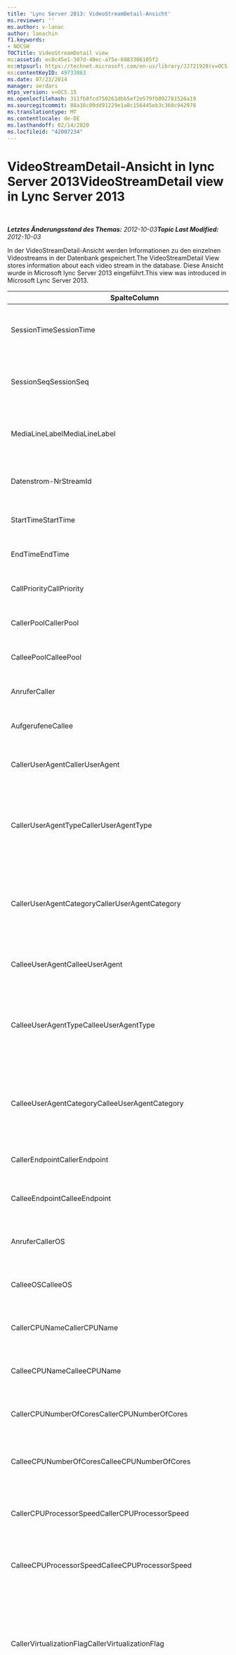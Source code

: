 ```yaml
---
title: 'Lync Server 2013: VideoStreamDetail-Ansicht'
ms.reviewer: ''
ms.author: v-lanac
author: lanachin
f1.keywords:
- NOCSH
TOCTitle: VideoStreamDetail view
ms:assetid: ec8c45e1-307d-40ec-a75e-6083306105f2
ms:mtpsurl: https://technet.microsoft.com/en-us/library/JJ721928(v=OCS.15)
ms:contentKeyID: 49733863
ms.date: 07/23/2014
manager: serdars
mtps_version: v=OCS.15
ms.openlocfilehash: 311fb8fcd750261dbb5ef2e579fb092781526a19
ms.sourcegitcommit: 88a16c09dd91229e1a8c156445eb3c360c942978
ms.translationtype: MT
ms.contentlocale: de-DE
ms.lasthandoff: 02/14/2020
ms.locfileid: "42007234"
---
```

<div data-xmlns="http://www.w3.org/1999/xhtml">

<div class="topic" data-xmlns="http://www.w3.org/1999/xhtml" data-msxsl="urn:schemas-microsoft-com:xslt" data-cs="http://msdn.microsoft.com/">

<div data-asp="http://msdn2.microsoft.com/asp">

# <a name="videostreamdetail-view-in-lync-server-2013"></a><span data-ttu-id="b88df-102">VideoStreamDetail-Ansicht in lync Server 2013</span><span class="sxs-lookup"><span data-stu-id="b88df-102">VideoStreamDetail view in Lync Server 2013</span></span>

</div>

<div id="mainSection">

<div id="mainBody">

<span> </span>

<span data-ttu-id="b88df-103">_**Letztes Änderungsstand des Themas:** 2012-10-03_</span><span class="sxs-lookup"><span data-stu-id="b88df-103">_**Topic Last Modified:** 2012-10-03_</span></span>

<span data-ttu-id="b88df-104">In der VideoStreamDetail-Ansicht werden Informationen zu den einzelnen Videostreams in der Datenbank gespeichert.</span><span class="sxs-lookup"><span data-stu-id="b88df-104">The VideoStreamDetail View stores information about each video stream in the database.</span></span> <span data-ttu-id="b88df-105">Diese Ansicht wurde in Microsoft lync Server 2013 eingeführt.</span><span class="sxs-lookup"><span data-stu-id="b88df-105">This view was introduced in Microsoft Lync Server 2013.</span></span>


<table>
<colgroup>
<col style="width: 33%" />
<col style="width: 33%" />
<col style="width: 33%" />
</colgroup>
<thead>
<tr class="header">
<th><span data-ttu-id="b88df-106">Spalte</span><span class="sxs-lookup"><span data-stu-id="b88df-106">Column</span></span></th>
<th><span data-ttu-id="b88df-107">Datentyp</span><span class="sxs-lookup"><span data-stu-id="b88df-107">Data Type</span></span></th>
<th><span data-ttu-id="b88df-108">Beschreibung</span><span class="sxs-lookup"><span data-stu-id="b88df-108">Description</span></span></th>
</tr>
</thead>
<tbody>
<tr class="odd">
<td><p><span data-ttu-id="b88df-109">SessionTime</span><span class="sxs-lookup"><span data-stu-id="b88df-109">SessionTime</span></span></p></td>
<td><p><span data-ttu-id="b88df-110">Datum/Uhrzeit</span><span class="sxs-lookup"><span data-stu-id="b88df-110">datetime</span></span></p></td>
<td><p><span data-ttu-id="b88df-111"><a href="lync-server-2013-medialine-table.md">In lync Server 2013 auf die Medientabelle</a>verwiesen.</span><span class="sxs-lookup"><span data-stu-id="b88df-111">Referenced from the <a href="lync-server-2013-medialine-table.md">MediaLine table in Lync Server 2013</a>.</span></span></p></td>
</tr>
<tr class="even">
<td><p><span data-ttu-id="b88df-112">SessionSeq</span><span class="sxs-lookup"><span data-stu-id="b88df-112">SessionSeq</span></span></p></td>
<td><p><span data-ttu-id="b88df-113">int</span><span class="sxs-lookup"><span data-stu-id="b88df-113">int</span></span></p></td>
<td><p><span data-ttu-id="b88df-114"><a href="lync-server-2013-medialine-table.md">In lync Server 2013 auf die Medientabelle</a>verwiesen.</span><span class="sxs-lookup"><span data-stu-id="b88df-114">Referenced from the <a href="lync-server-2013-medialine-table.md">MediaLine table in Lync Server 2013</a>.</span></span></p></td>
</tr>
<tr class="odd">
<td><p><span data-ttu-id="b88df-115">MediaLineLabel</span><span class="sxs-lookup"><span data-stu-id="b88df-115">MediaLineLabel</span></span></p></td>
<td><p><span data-ttu-id="b88df-116">tinyint</span><span class="sxs-lookup"><span data-stu-id="b88df-116">tinyint</span></span></p></td>
<td><p><span data-ttu-id="b88df-117"><a href="lync-server-2013-medialine-table.md">In lync Server 2013 auf die Medientabelle</a>verwiesen.</span><span class="sxs-lookup"><span data-stu-id="b88df-117">Referenced from the <a href="lync-server-2013-medialine-table.md">MediaLine table in Lync Server 2013</a>.</span></span></p></td>
</tr>
<tr class="even">
<td><p><span data-ttu-id="b88df-118">Datenstrom-Nr</span><span class="sxs-lookup"><span data-stu-id="b88df-118">StreamId</span></span></p></td>
<td><p><span data-ttu-id="b88df-119">int</span><span class="sxs-lookup"><span data-stu-id="b88df-119">int</span></span></p></td>
<td><p><span data-ttu-id="b88df-120">Eindeutige ID innerhalb einer Medienzeile.</span><span class="sxs-lookup"><span data-stu-id="b88df-120">Unique ID within a media line.</span></span></p></td>
</tr>
<tr class="odd">
<td><p><span data-ttu-id="b88df-121">StartTime</span><span class="sxs-lookup"><span data-stu-id="b88df-121">StartTime</span></span></p></td>
<td><p><span data-ttu-id="b88df-122">Datum/Uhrzeit</span><span class="sxs-lookup"><span data-stu-id="b88df-122">datetime</span></span></p></td>
<td><p><span data-ttu-id="b88df-123">Startzeitpunkt der Sitzung.</span><span class="sxs-lookup"><span data-stu-id="b88df-123">Start time of the session.</span></span></p></td>
</tr>
<tr class="even">
<td><p><span data-ttu-id="b88df-124">EndTime</span><span class="sxs-lookup"><span data-stu-id="b88df-124">EndTime</span></span></p></td>
<td><p><span data-ttu-id="b88df-125">Datum/Uhrzeit</span><span class="sxs-lookup"><span data-stu-id="b88df-125">datetime</span></span></p></td>
<td><p><span data-ttu-id="b88df-126">Endzeitpunkt der Sitzung.</span><span class="sxs-lookup"><span data-stu-id="b88df-126">End time of the session.</span></span></p></td>
</tr>
<tr class="odd">
<td><p><span data-ttu-id="b88df-127">CallPriority</span><span class="sxs-lookup"><span data-stu-id="b88df-127">CallPriority</span></span></p></td>
<td><p><span data-ttu-id="b88df-128">int</span><span class="sxs-lookup"><span data-stu-id="b88df-128">int</span></span></p></td>
<td><p><span data-ttu-id="b88df-129">Priorität des Anrufs.</span><span class="sxs-lookup"><span data-stu-id="b88df-129">Priority of the call.</span></span></p></td>
</tr>
<tr class="even">
<td><p><span data-ttu-id="b88df-130">CallerPool</span><span class="sxs-lookup"><span data-stu-id="b88df-130">CallerPool</span></span></p></td>
<td><p><span data-ttu-id="b88df-131">nvarchar (256)</span><span class="sxs-lookup"><span data-stu-id="b88df-131">nvarchar(256)</span></span></p></td>
<td><p><span data-ttu-id="b88df-132">FQDN des Anruferpools.</span><span class="sxs-lookup"><span data-stu-id="b88df-132">Caller pool FQDN.</span></span></p></td>
</tr>
<tr class="odd">
<td><p><span data-ttu-id="b88df-133">CalleePool</span><span class="sxs-lookup"><span data-stu-id="b88df-133">CalleePool</span></span></p></td>
<td><p><span data-ttu-id="b88df-134">nvarchar (256)</span><span class="sxs-lookup"><span data-stu-id="b88df-134">nvarchar(256)</span></span></p></td>
<td><p><span data-ttu-id="b88df-135">FQDN des Angerufenenpools.</span><span class="sxs-lookup"><span data-stu-id="b88df-135">Callee pool FQDN.</span></span></p></td>
</tr>
<tr class="even">
<td><p><span data-ttu-id="b88df-136">Anrufer</span><span class="sxs-lookup"><span data-stu-id="b88df-136">Caller</span></span></p></td>
<td><p><span data-ttu-id="b88df-137">nvarchar (450)</span><span class="sxs-lookup"><span data-stu-id="b88df-137">nvarchar(450)</span></span></p></td>
<td><p><span data-ttu-id="b88df-138">URI des Anrufers.</span><span class="sxs-lookup"><span data-stu-id="b88df-138">Caller’s URI.</span></span></p></td>
</tr>
<tr class="odd">
<td><p><span data-ttu-id="b88df-139">Aufgerufene</span><span class="sxs-lookup"><span data-stu-id="b88df-139">Callee</span></span></p></td>
<td><p><span data-ttu-id="b88df-140">nvarchar (450)</span><span class="sxs-lookup"><span data-stu-id="b88df-140">nvarchar(450)</span></span></p></td>
<td><p><span data-ttu-id="b88df-141">URI des Angerufenen.</span><span class="sxs-lookup"><span data-stu-id="b88df-141">Callee’s URI.</span></span></p></td>
</tr>
<tr class="even">
<td><p><span data-ttu-id="b88df-142">CallerUserAgent</span><span class="sxs-lookup"><span data-stu-id="b88df-142">CallerUserAgent</span></span></p></td>
<td><p><span data-ttu-id="b88df-143">nvarchar (256)</span><span class="sxs-lookup"><span data-stu-id="b88df-143">nvarchar(256)</span></span></p></td>
<td><p><span data-ttu-id="b88df-144">Zeichenfolge für den Benutzer-Agent des Anrufers.</span><span class="sxs-lookup"><span data-stu-id="b88df-144">Caller’s user agent string.</span></span></p></td>
</tr>
<tr class="odd">
<td><p><span data-ttu-id="b88df-145">CallerUserAgentType</span><span class="sxs-lookup"><span data-stu-id="b88df-145">CallerUserAgentType</span></span></p></td>
<td><p><span data-ttu-id="b88df-146">smallint</span><span class="sxs-lookup"><span data-stu-id="b88df-146">smallint</span></span></p></td>
<td><p><span data-ttu-id="b88df-147">Typ des Benutzer-Agent des Anrufers.</span><span class="sxs-lookup"><span data-stu-id="b88df-147">Type of caller’s user agent.</span></span> <span data-ttu-id="b88df-148">Ausführliche Informationen finden Sie <a href="lync-server-2013-useragent-table.md">in der UserAgent-Tabelle in lync Server 2013</a> .</span><span class="sxs-lookup"><span data-stu-id="b88df-148">See the <a href="lync-server-2013-useragent-table.md">UserAgent table in Lync Server 2013</a> for details.</span></span></p></td>
</tr>
<tr class="even">
<td><p><span data-ttu-id="b88df-149">CallerUserAgentCategory</span><span class="sxs-lookup"><span data-stu-id="b88df-149">CallerUserAgentCategory</span></span></p></td>
<td><p><span data-ttu-id="b88df-150">nvarchar (64)</span><span class="sxs-lookup"><span data-stu-id="b88df-150">nvarchar(64)</span></span></p></td>
<td><p><span data-ttu-id="b88df-151">Kategorie des Benutzer-Agent des Anrufers.</span><span class="sxs-lookup"><span data-stu-id="b88df-151">Category of caller’s user agent.</span></span> <span data-ttu-id="b88df-152">Weitere Informationen finden Sie <a href="lync-server-2013-useragentdef-table-qoe.md">in der UserAgentDef-Tabelle (QoE) in lync Server 2013</a> .</span><span class="sxs-lookup"><span data-stu-id="b88df-152">See the <a href="lync-server-2013-useragentdef-table-qoe.md">UserAgentDef table (QoE) in Lync Server 2013</a> for details.</span></span></p></td>
</tr>
<tr class="odd">
<td><p><span data-ttu-id="b88df-153">CalleeUserAgent</span><span class="sxs-lookup"><span data-stu-id="b88df-153">CalleeUserAgent</span></span></p></td>
<td><p><span data-ttu-id="b88df-154">nvarchar (256)</span><span class="sxs-lookup"><span data-stu-id="b88df-154">nvarchar(256)</span></span></p></td>
<td><p><span data-ttu-id="b88df-155">Zeichenfolge für den Benutzer-Agent des Angerufenen.</span><span class="sxs-lookup"><span data-stu-id="b88df-155">Callee’s user agent string.</span></span></p></td>
</tr>
<tr class="even">
<td><p><span data-ttu-id="b88df-156">CalleeUserAgentType</span><span class="sxs-lookup"><span data-stu-id="b88df-156">CalleeUserAgentType</span></span></p></td>
<td><p><span data-ttu-id="b88df-157">smallint</span><span class="sxs-lookup"><span data-stu-id="b88df-157">smallint</span></span></p></td>
<td><p><span data-ttu-id="b88df-158">Typ des Benutzer-Agent des Angerufenen.</span><span class="sxs-lookup"><span data-stu-id="b88df-158">Type of callee’s user agent.</span></span> <span data-ttu-id="b88df-159">Weitere Informationen finden Sie <a href="lync-server-2013-useragent-table.md">in der UserAgent-Tabelle in lync Server 2013</a> .</span><span class="sxs-lookup"><span data-stu-id="b88df-159">See the <a href="lync-server-2013-useragent-table.md">UserAgent table in Lync Server 2013</a> for information.</span></span></p></td>
</tr>
<tr class="odd">
<td><p><span data-ttu-id="b88df-160">CalleeUserAgentCategory</span><span class="sxs-lookup"><span data-stu-id="b88df-160">CalleeUserAgentCategory</span></span></p></td>
<td><p><span data-ttu-id="b88df-161">nvarchar (64)</span><span class="sxs-lookup"><span data-stu-id="b88df-161">nvarchar(64)</span></span></p></td>
<td><p><span data-ttu-id="b88df-162">Kategorie des Benutzer-Agent des Angerufenen.</span><span class="sxs-lookup"><span data-stu-id="b88df-162">Category of callee’s user agent.</span></span> <span data-ttu-id="b88df-163">Weitere Informationen finden Sie <a href="lync-server-2013-useragentdef-table-qoe.md">in der UserAgentDef-Tabelle (QoE) in lync Server 2013</a> .</span><span class="sxs-lookup"><span data-stu-id="b88df-163">See the <a href="lync-server-2013-useragentdef-table-qoe.md">UserAgentDef table (QoE) in Lync Server 2013</a> for information.</span></span></p></td>
</tr>
<tr class="even">
<td><p><span data-ttu-id="b88df-164">CallerEndpoint</span><span class="sxs-lookup"><span data-stu-id="b88df-164">CallerEndpoint</span></span></p></td>
<td><p><span data-ttu-id="b88df-165">nvarchar (256)</span><span class="sxs-lookup"><span data-stu-id="b88df-165">nvarchar(256)</span></span></p></td>
<td><p><span data-ttu-id="b88df-166">Name des Endpunkts des Anrufers.</span><span class="sxs-lookup"><span data-stu-id="b88df-166">Caller’s endpoint name.</span></span></p></td>
</tr>
<tr class="odd">
<td><p><span data-ttu-id="b88df-167">CalleeEndpoint</span><span class="sxs-lookup"><span data-stu-id="b88df-167">CalleeEndpoint</span></span></p></td>
<td><p><span data-ttu-id="b88df-168">nvarchar (256)</span><span class="sxs-lookup"><span data-stu-id="b88df-168">nvarchar(256)</span></span></p></td>
<td><p><span data-ttu-id="b88df-169">Name des Endpunkts des Angerufenen.</span><span class="sxs-lookup"><span data-stu-id="b88df-169">Callee’s endpoint name.</span></span></p></td>
</tr>
<tr class="even">
<td><p><span data-ttu-id="b88df-170">Anrufer</span><span class="sxs-lookup"><span data-stu-id="b88df-170">CallerOS</span></span></p></td>
<td><p><span data-ttu-id="b88df-171">nvarchar (128)</span><span class="sxs-lookup"><span data-stu-id="b88df-171">nvarchar(128)</span></span></p></td>
<td><p><span data-ttu-id="b88df-172">Betriebssystem des Endpunkts des Anrufers.</span><span class="sxs-lookup"><span data-stu-id="b88df-172">Operating system (OS) of the caller’s endpoint.</span></span></p></td>
</tr>
<tr class="odd">
<td><p><span data-ttu-id="b88df-173">CalleeOS</span><span class="sxs-lookup"><span data-stu-id="b88df-173">CalleeOS</span></span></p></td>
<td><p><span data-ttu-id="b88df-174">nvarchar (128)</span><span class="sxs-lookup"><span data-stu-id="b88df-174">nvarchar(128)</span></span></p></td>
<td><p><span data-ttu-id="b88df-175">Betriebssystem des Endpunkts des Angerufenen.</span><span class="sxs-lookup"><span data-stu-id="b88df-175">Operating system (OS) of the callee’s endpoint.</span></span></p></td>
</tr>
<tr class="even">
<td><p><span data-ttu-id="b88df-176">CallerCPUName</span><span class="sxs-lookup"><span data-stu-id="b88df-176">CallerCPUName</span></span></p></td>
<td><p><span data-ttu-id="b88df-177">nvarchar (128)</span><span class="sxs-lookup"><span data-stu-id="b88df-177">nvarchar(128)</span></span></p></td>
<td><p><span data-ttu-id="b88df-178">Name der CPU des Endpunkts des Anrufers.</span><span class="sxs-lookup"><span data-stu-id="b88df-178">CPU name of the caller’s endpoint.</span></span></p></td>
</tr>
<tr class="odd">
<td><p><span data-ttu-id="b88df-179">CalleeCPUName</span><span class="sxs-lookup"><span data-stu-id="b88df-179">CalleeCPUName</span></span></p></td>
<td><p><span data-ttu-id="b88df-180">nvarchar (128)</span><span class="sxs-lookup"><span data-stu-id="b88df-180">nvarchar(128)</span></span></p></td>
<td><p><span data-ttu-id="b88df-181">Name der CPU des Endpunkts des Angerufenen.</span><span class="sxs-lookup"><span data-stu-id="b88df-181">CPU name of the callee’s endpoint.</span></span></p></td>
</tr>
<tr class="even">
<td><p><span data-ttu-id="b88df-182">CallerCPUNumberOfCores</span><span class="sxs-lookup"><span data-stu-id="b88df-182">CallerCPUNumberOfCores</span></span></p></td>
<td><p><span data-ttu-id="b88df-183">smallint</span><span class="sxs-lookup"><span data-stu-id="b88df-183">smallint</span></span></p></td>
<td><p><span data-ttu-id="b88df-184">Anzahl der CPU-Kerne des Endpunkts des Anrufers.</span><span class="sxs-lookup"><span data-stu-id="b88df-184">Number of CPU cores of the caller’s endpoint.</span></span></p></td>
</tr>
<tr class="odd">
<td><p><span data-ttu-id="b88df-185">CalleeCPUNumberOfCores</span><span class="sxs-lookup"><span data-stu-id="b88df-185">CalleeCPUNumberOfCores</span></span></p></td>
<td><p><span data-ttu-id="b88df-186">smallint</span><span class="sxs-lookup"><span data-stu-id="b88df-186">smallint</span></span></p></td>
<td><p><span data-ttu-id="b88df-187">Anzahl der CPU-Kerne des Endpunkts des Angerufenen.</span><span class="sxs-lookup"><span data-stu-id="b88df-187">Number of CPU cores of the callee’s endpoint.</span></span></p></td>
</tr>
<tr class="even">
<td><p><span data-ttu-id="b88df-188">CallerCPUProcessorSpeed</span><span class="sxs-lookup"><span data-stu-id="b88df-188">CallerCPUProcessorSpeed</span></span></p></td>
<td><p><span data-ttu-id="b88df-189">int</span><span class="sxs-lookup"><span data-stu-id="b88df-189">int</span></span></p></td>
<td><p><span data-ttu-id="b88df-190">Prozessorgeschwindigkeit der CPU des Endpunkts des Anrufers.</span><span class="sxs-lookup"><span data-stu-id="b88df-190">CPU processor speed of the caller’s endpoint.</span></span></p></td>
</tr>
<tr class="odd">
<td><p><span data-ttu-id="b88df-191">CalleeCPUProcessorSpeed</span><span class="sxs-lookup"><span data-stu-id="b88df-191">CalleeCPUProcessorSpeed</span></span></p></td>
<td><p><span data-ttu-id="b88df-192">int</span><span class="sxs-lookup"><span data-stu-id="b88df-192">int</span></span></p></td>
<td><p><span data-ttu-id="b88df-193">Prozessorgeschwindigkeit der CPU des Endpunkts des Angerufenen.</span><span class="sxs-lookup"><span data-stu-id="b88df-193">CPU processor speed of the callee’s endpoint.</span></span></p></td>
</tr>
<tr class="even">
<td><p><span data-ttu-id="b88df-194">CallerVirtualizationFlag</span><span class="sxs-lookup"><span data-stu-id="b88df-194">CallerVirtualizationFlag</span></span></p></td>
<td><p><span data-ttu-id="b88df-195">tinyint</span><span class="sxs-lookup"><span data-stu-id="b88df-195">tinyint</span></span></p></td>
<td><p><span data-ttu-id="b88df-196">Gibt an, ob das System des Anrufers in einer virtualisierten Umgebung ausgeführt wird.</span><span class="sxs-lookup"><span data-stu-id="b88df-196">Indicates whether the caller’s system is running in a virtualized environment.</span></span> <span data-ttu-id="b88df-197">Weitere Informationen finden Sie <a href="lync-server-2013-endpoint-table.md">in der Endpoint-Tabelle in lync Server 2013</a> .</span><span class="sxs-lookup"><span data-stu-id="b88df-197">See the <a href="lync-server-2013-endpoint-table.md">Endpoint table in Lync Server 2013</a> for more information.</span></span></p></td>
</tr>
<tr class="odd">
<td><p><span data-ttu-id="b88df-198">CalleeVirtualizationFlag</span><span class="sxs-lookup"><span data-stu-id="b88df-198">CalleeVirtualizationFlag</span></span></p></td>
<td><p><span data-ttu-id="b88df-199">tinyint</span><span class="sxs-lookup"><span data-stu-id="b88df-199">tinyint</span></span></p></td>
<td><p><span data-ttu-id="b88df-200">Gibt an, ob das System des Angerufenen in einer virtualisierten Umgebung ausgeführt wird.</span><span class="sxs-lookup"><span data-stu-id="b88df-200">Indicates whether the callee’s system is running in a virtualized environment.</span></span> <span data-ttu-id="b88df-201">Weitere Informationen finden Sie <a href="lync-server-2013-endpoint-table.md">in der Endpoint-Tabelle in lync Server 2013</a> .</span><span class="sxs-lookup"><span data-stu-id="b88df-201">See the <a href="lync-server-2013-endpoint-table.md">Endpoint table in Lync Server 2013</a> for more information.</span></span></p></td>
</tr>
<tr class="even">
<td><p><span data-ttu-id="b88df-202">ConnectivityIce</span><span class="sxs-lookup"><span data-stu-id="b88df-202">ConnectivityIce</span></span></p></td>
<td><p><span data-ttu-id="b88df-203">tinyint</span><span class="sxs-lookup"><span data-stu-id="b88df-203">tinyint</span></span></p></td>
<td><p><span data-ttu-id="b88df-204">Informationen zum Medienpfad, z. B. direkt oder Relay.</span><span class="sxs-lookup"><span data-stu-id="b88df-204">Information about media path, such as direct or relayed.</span></span> <span data-ttu-id="b88df-205">Weitere Informationen finden Sie <a href="lync-server-2013-medialine-table.md">in der Medientabelle in lync Server 2013</a> .</span><span class="sxs-lookup"><span data-stu-id="b88df-205">See the <a href="lync-server-2013-medialine-table.md">MediaLine table in Lync Server 2013</a> for more information.</span></span></p></td>
</tr>
<tr class="odd">
<td><p><span data-ttu-id="b88df-206">CallerIceWarningFlags</span><span class="sxs-lookup"><span data-stu-id="b88df-206">CallerIceWarningFlags</span></span></p></td>
<td><p><span data-ttu-id="b88df-207">int</span><span class="sxs-lookup"><span data-stu-id="b88df-207">int</span></span></p></td>
<td><p><span data-ttu-id="b88df-p109">Informationen zur interaktiven Verbindungsherstellung (Interactive Connectivity Establishment, ICE) für den Anrufer, in Bitflags beschrieben. Ausführliche Informationen finden Sie im Artikel "[MS-QoE]: Spezifikation für das Quality of Experience Monitoring Server-Protokoll".</span><span class="sxs-lookup"><span data-stu-id="b88df-p109">Information about Interactive Connectivity Establishment (ICE) process described in bits flags for the caller. For details, refer to the Quality of Experience Monitoring Server Protocol Specification.</span></span></p></td>
</tr>
<tr class="even">
<td><p><span data-ttu-id="b88df-210">CalleeIceWarningFlags</span><span class="sxs-lookup"><span data-stu-id="b88df-210">CalleeIceWarningFlags</span></span></p></td>
<td><p><span data-ttu-id="b88df-211">int</span><span class="sxs-lookup"><span data-stu-id="b88df-211">int</span></span></p></td>
<td><p><span data-ttu-id="b88df-p110">Informationen zur interaktiven Verbindungsherstellung (Interactive Connectivity Establishment, ICE) für den Angerufenen, in Bitflags beschrieben. Ausführliche Informationen finden Sie im Artikel "[MS-QoE]: Spezifikation für das Quality of Experience Monitoring Server-Protokoll".</span><span class="sxs-lookup"><span data-stu-id="b88df-p110">Information about Interactive Connectivity Establishment (ICE) process described in bits flags for the callee. For details, refer to the Quality of Experience Monitoring Server Protocol Specification.</span></span></p></td>
</tr>
<tr class="odd">
<td><p><span data-ttu-id="b88df-214">Transport</span><span class="sxs-lookup"><span data-stu-id="b88df-214">Transport</span></span></p></td>
<td><p><span data-ttu-id="b88df-215">int</span><span class="sxs-lookup"><span data-stu-id="b88df-215">int</span></span></p></td>
<td><p><span data-ttu-id="b88df-216">Transporttyp: 0 ist UDP, 1 ist TCP.</span><span class="sxs-lookup"><span data-stu-id="b88df-216">Transport type: 0 is UDP, 1 is TCP.</span></span></p></td>
</tr>
<tr class="even">
<td><p><span data-ttu-id="b88df-217">CallerIPAddr</span><span class="sxs-lookup"><span data-stu-id="b88df-217">CallerIPAddr</span></span></p></td>
<td><p><span data-ttu-id="b88df-218">var (50)</span><span class="sxs-lookup"><span data-stu-id="b88df-218">var(50)</span></span></p></td>
<td><p><span data-ttu-id="b88df-219">IP-Adresse des Anrufers.</span><span class="sxs-lookup"><span data-stu-id="b88df-219">IP address of the caller.</span></span> <span data-ttu-id="b88df-220">Dies kann eine IPv4- oder eine IPv6-Adresse sein.</span><span class="sxs-lookup"><span data-stu-id="b88df-220">This may be either an IPv4 or an IPv6 address.</span></span></p></td>
</tr>
<tr class="odd">
<td><p><span data-ttu-id="b88df-221">CallerPort</span><span class="sxs-lookup"><span data-stu-id="b88df-221">CallerPort</span></span></p></td>
<td><p><span data-ttu-id="b88df-222">int</span><span class="sxs-lookup"><span data-stu-id="b88df-222">int</span></span></p></td>
<td><p><span data-ttu-id="b88df-223">Vom Anrufer verwendeter Port.</span><span class="sxs-lookup"><span data-stu-id="b88df-223">Port used by the caller.</span></span></p></td>
</tr>
<tr class="even">
<td><p><span data-ttu-id="b88df-224">CallerInside</span><span class="sxs-lookup"><span data-stu-id="b88df-224">CallerInside</span></span></p></td>
<td><p><span data-ttu-id="b88df-225">Bit</span><span class="sxs-lookup"><span data-stu-id="b88df-225">bit</span></span></p></td>
<td><p><span data-ttu-id="b88df-p112">Gibt an, ob der Anrufer sich innerhalb des Organisationsnetzwerks befindet. 1 bedeutet, der Anrufer befindet sich im Unternehmensnetzwerk, 0 bedeutet, der Anrufer befindet sich außerhalb davon.</span><span class="sxs-lookup"><span data-stu-id="b88df-p112">Indicates whether the caller is inside the organization network. 1 means caller is inside the enterprise network, 0 means the caller is outside the network.</span></span></p></td>
</tr>
<tr class="odd">
<td><p><span data-ttu-id="b88df-228">CalleeIPAddr</span><span class="sxs-lookup"><span data-stu-id="b88df-228">CalleeIPAddr</span></span></p></td>
<td><p><span data-ttu-id="b88df-229">var (50)</span><span class="sxs-lookup"><span data-stu-id="b88df-229">var(50)</span></span></p></td>
<td><p><span data-ttu-id="b88df-230">IP-Adresse des Angerufenen.</span><span class="sxs-lookup"><span data-stu-id="b88df-230">IP address of the callee.</span></span> <span data-ttu-id="b88df-231">Dies kann eine IPv4- oder eine IPv6-Adresse sein.</span><span class="sxs-lookup"><span data-stu-id="b88df-231">This may be either an IPv4 or an IPv6 address.</span></span></p></td>
</tr>
<tr class="even">
<td><p><span data-ttu-id="b88df-232">CalleePort</span><span class="sxs-lookup"><span data-stu-id="b88df-232">CalleePort</span></span></p></td>
<td><p><span data-ttu-id="b88df-233">int</span><span class="sxs-lookup"><span data-stu-id="b88df-233">int</span></span></p></td>
<td><p><span data-ttu-id="b88df-234">Vom Angerufenen verwendeter Port.</span><span class="sxs-lookup"><span data-stu-id="b88df-234">Port used by the callee.</span></span></p></td>
</tr>
<tr class="odd">
<td><p><span data-ttu-id="b88df-235">CalleeInside</span><span class="sxs-lookup"><span data-stu-id="b88df-235">CalleeInside</span></span></p></td>
<td><p><span data-ttu-id="b88df-236">Bit</span><span class="sxs-lookup"><span data-stu-id="b88df-236">bit</span></span></p></td>
<td><p><span data-ttu-id="b88df-237">Gibt an, ob der Angerufene sich innerhalb des Organisationsnetzwerks befindet. 1 bedeutet, der Angerufene befindet sich im Unternehmensnetzwerk, 0 bedeutet, der Angerufene befindet sich außerhalb davon.</span><span class="sxs-lookup"><span data-stu-id="b88df-237">Indicates whether the caller is inside the organization network.1 means callee is inside the enterprise network, 0 means the callee is outside the network.</span></span></p></td>
</tr>
<tr class="even">
<td><p><span data-ttu-id="b88df-238">CallerUserSite</span><span class="sxs-lookup"><span data-stu-id="b88df-238">CallerUserSite</span></span></p></td>
<td><p><span data-ttu-id="b88df-239">nvarchar (128)</span><span class="sxs-lookup"><span data-stu-id="b88df-239">nvarchar(128)</span></span></p></td>
<td><p><span data-ttu-id="b88df-240">Name der Website des Anrufers.</span><span class="sxs-lookup"><span data-stu-id="b88df-240">Name of the caller’s site.</span></span></p></td>
</tr>
<tr class="odd">
<td><p><span data-ttu-id="b88df-241">CallerRegion</span><span class="sxs-lookup"><span data-stu-id="b88df-241">CallerRegion</span></span></p></td>
<td><p><span data-ttu-id="b88df-242">nvarchar (128)</span><span class="sxs-lookup"><span data-stu-id="b88df-242">nvarchar(128)</span></span></p></td>
<td><p><span data-ttu-id="b88df-243">Name des Landes/der Region der Website des Anrufers.</span><span class="sxs-lookup"><span data-stu-id="b88df-243">Name of the country/region of the caller’s site.</span></span></p></td>
</tr>
<tr class="even">
<td><p><span data-ttu-id="b88df-244">CalleeUserSite</span><span class="sxs-lookup"><span data-stu-id="b88df-244">CalleeUserSite</span></span></p></td>
<td><p><span data-ttu-id="b88df-245">nvarchar (128)</span><span class="sxs-lookup"><span data-stu-id="b88df-245">nvarchar(128)</span></span></p></td>
<td><p><span data-ttu-id="b88df-246">Name der Website des Angerufenen.</span><span class="sxs-lookup"><span data-stu-id="b88df-246">Name of the callee’s site.</span></span></p></td>
</tr>
<tr class="odd">
<td><p><span data-ttu-id="b88df-247">CalleeRegion</span><span class="sxs-lookup"><span data-stu-id="b88df-247">CalleeRegion</span></span></p></td>
<td><p><span data-ttu-id="b88df-248">nvarchar (128)</span><span class="sxs-lookup"><span data-stu-id="b88df-248">nvarchar(128)</span></span></p></td>
<td><p><span data-ttu-id="b88df-249">Name des Landes/der Region der Website des Angerufenen.</span><span class="sxs-lookup"><span data-stu-id="b88df-249">Name of the country/region of the callee’s site.</span></span></p></td>
</tr>
<tr class="even">
<td><p><span data-ttu-id="b88df-250">CallerRelayIPAddr</span><span class="sxs-lookup"><span data-stu-id="b88df-250">CallerRelayIPAddr</span></span></p></td>
<td><p><span data-ttu-id="b88df-251">var (50)</span><span class="sxs-lookup"><span data-stu-id="b88df-251">var(50)</span></span></p></td>
<td><p><span data-ttu-id="b88df-252">IP-Adresse des vom Anrufer verwendeten A/V-Edgedienstes.</span><span class="sxs-lookup"><span data-stu-id="b88df-252">IP Address of the A/V Edge service used by the caller.</span></span> <span data-ttu-id="b88df-253">Weitere Informationen finden Sie <a href="lync-server-2013-ipaddress-table.md">in der IPAddress-Tabelle in lync Server 2013</a> .</span><span class="sxs-lookup"><span data-stu-id="b88df-253">See the <a href="lync-server-2013-ipaddress-table.md">IPAddress table in Lync Server 2013</a> for more information.</span></span></p></td>
</tr>
<tr class="odd">
<td><p><span data-ttu-id="b88df-254">CallerRelayPort</span><span class="sxs-lookup"><span data-stu-id="b88df-254">CallerRelayPort</span></span></p></td>
<td><p><span data-ttu-id="b88df-255">int</span><span class="sxs-lookup"><span data-stu-id="b88df-255">int</span></span></p></td>
<td><p><span data-ttu-id="b88df-256">Port auf dem vom Anrufer verwendeten A/V-Edgedienst.</span><span class="sxs-lookup"><span data-stu-id="b88df-256">Port on the A/V Edge service used by the caller.</span></span></p></td>
</tr>
<tr class="even">
<td><p><span data-ttu-id="b88df-257">CalleeRelayIPAddr</span><span class="sxs-lookup"><span data-stu-id="b88df-257">CalleeRelayIPAddr</span></span></p></td>
<td><p><span data-ttu-id="b88df-258">var (50)</span><span class="sxs-lookup"><span data-stu-id="b88df-258">var(50)</span></span></p></td>
<td><p><span data-ttu-id="b88df-259">IP-Adressschlüssel des vom Anrufer verwendeten A/V-Edgedienstes.</span><span class="sxs-lookup"><span data-stu-id="b88df-259">IP Address key of the A/V Edge service used by the callee.</span></span> <span data-ttu-id="b88df-260">Weitere Informationen finden Sie <a href="lync-server-2013-ipaddress-table.md">in der IPAddress-Tabelle in lync Server 2013</a> .</span><span class="sxs-lookup"><span data-stu-id="b88df-260">See the <a href="lync-server-2013-ipaddress-table.md">IPAddress table in Lync Server 2013</a> for more information.</span></span></p></td>
</tr>
<tr class="odd">
<td><p><span data-ttu-id="b88df-261">CalleeRelayPort</span><span class="sxs-lookup"><span data-stu-id="b88df-261">CalleeRelayPort</span></span></p></td>
<td><p><span data-ttu-id="b88df-262">int</span><span class="sxs-lookup"><span data-stu-id="b88df-262">int</span></span></p></td>
<td><p><span data-ttu-id="b88df-263">Port auf dem vom Angerufenen verwendeten A/V-Edgedienst.</span><span class="sxs-lookup"><span data-stu-id="b88df-263">Port on the A/V Edge service used by the callee.</span></span></p></td>
</tr>
<tr class="even">
<td><p><span data-ttu-id="b88df-264">CallerCaptureDev</span><span class="sxs-lookup"><span data-stu-id="b88df-264">CallerCaptureDev</span></span></p></td>
<td><p><span data-ttu-id="b88df-265">varchar (256)</span><span class="sxs-lookup"><span data-stu-id="b88df-265">varchar(256)</span></span></p></td>
<td><p><span data-ttu-id="b88df-266">Name des Aufnahmegeräts des Anrufers.</span><span class="sxs-lookup"><span data-stu-id="b88df-266">Caller’s capture device name.</span></span></p></td>
</tr>
<tr class="odd">
<td><p><span data-ttu-id="b88df-267">CallerRenderDev</span><span class="sxs-lookup"><span data-stu-id="b88df-267">CallerRenderDev</span></span></p></td>
<td><p><span data-ttu-id="b88df-268">varchar (256)</span><span class="sxs-lookup"><span data-stu-id="b88df-268">varchar(256)</span></span></p></td>
<td><p><span data-ttu-id="b88df-269">Name des Darstellungsgeräts des Anrufers.</span><span class="sxs-lookup"><span data-stu-id="b88df-269">Caller’s render device name.</span></span></p></td>
</tr>
<tr class="even">
<td><p><span data-ttu-id="b88df-270">CallerCaptureDevDriver</span><span class="sxs-lookup"><span data-stu-id="b88df-270">CallerCaptureDevDriver</span></span></p></td>
<td><p><span data-ttu-id="b88df-271">varchar (256)</span><span class="sxs-lookup"><span data-stu-id="b88df-271">varchar(256)</span></span></p></td>
<td><p><span data-ttu-id="b88df-272">Name des Gerätetreibers des Aufnahmegeräts des Anrufers.</span><span class="sxs-lookup"><span data-stu-id="b88df-272">Caller’s capture device driver name.</span></span></p></td>
</tr>
<tr class="odd">
<td><p><span data-ttu-id="b88df-273">CallerRenderDevDriver</span><span class="sxs-lookup"><span data-stu-id="b88df-273">CallerRenderDevDriver</span></span></p></td>
<td><p><span data-ttu-id="b88df-274">varchar (256)</span><span class="sxs-lookup"><span data-stu-id="b88df-274">varchar(256)</span></span></p></td>
<td><p><span data-ttu-id="b88df-275">Name des Gerätetreibers des Darstellungsgeräts des Anrufers.</span><span class="sxs-lookup"><span data-stu-id="b88df-275">Caller’s render device driver name.</span></span></p></td>
</tr>
<tr class="even">
<td><p><span data-ttu-id="b88df-276">CalleeCaptureDev</span><span class="sxs-lookup"><span data-stu-id="b88df-276">CalleeCaptureDev</span></span></p></td>
<td><p><span data-ttu-id="b88df-277">varchar (256)</span><span class="sxs-lookup"><span data-stu-id="b88df-277">varchar(256)</span></span></p></td>
<td><p><span data-ttu-id="b88df-278">Name des Aufnahmegeräts des Angerufenen.</span><span class="sxs-lookup"><span data-stu-id="b88df-278">Callee’s capture device name.</span></span></p></td>
</tr>
<tr class="odd">
<td><p><span data-ttu-id="b88df-279">CalleeRenderDev</span><span class="sxs-lookup"><span data-stu-id="b88df-279">CalleeRenderDev</span></span></p></td>
<td><p><span data-ttu-id="b88df-280">varchar (256)</span><span class="sxs-lookup"><span data-stu-id="b88df-280">varchar(256)</span></span></p></td>
<td><p><span data-ttu-id="b88df-281">Name des Darstellungsgeräts des Angerufenen.</span><span class="sxs-lookup"><span data-stu-id="b88df-281">Callee’s render device name.</span></span></p></td>
</tr>
<tr class="even">
<td><p><span data-ttu-id="b88df-282">CalleCaptureDevDriver</span><span class="sxs-lookup"><span data-stu-id="b88df-282">CalleCaptureDevDriver</span></span></p></td>
<td><p><span data-ttu-id="b88df-283">varchar (256)</span><span class="sxs-lookup"><span data-stu-id="b88df-283">varchar(256)</span></span></p></td>
<td><p><span data-ttu-id="b88df-284">Name des Gerätetreibers des Aufnahmegeräts des Angerufenen.</span><span class="sxs-lookup"><span data-stu-id="b88df-284">Callee’s capture device driver name.</span></span></p></td>
</tr>
<tr class="odd">
<td><p><span data-ttu-id="b88df-285">CalleeRenderDevDriver</span><span class="sxs-lookup"><span data-stu-id="b88df-285">CalleeRenderDevDriver</span></span></p></td>
<td><p><span data-ttu-id="b88df-286">varchar (256)</span><span class="sxs-lookup"><span data-stu-id="b88df-286">varchar(256)</span></span></p></td>
<td><p><span data-ttu-id="b88df-287">Name des Gerätetreibers des Darstellungsgeräts des Angerufenen.</span><span class="sxs-lookup"><span data-stu-id="b88df-287">Callee’s render device driver name.</span></span></p></td>
</tr>
<tr class="even">
<td><p><span data-ttu-id="b88df-288">CallerNetworkConnectionType</span><span class="sxs-lookup"><span data-stu-id="b88df-288">CallerNetworkConnectionType</span></span></p></td>
<td><p><span data-ttu-id="b88df-289">tinyint</span><span class="sxs-lookup"><span data-stu-id="b88df-289">tinyint</span></span></p></td>
<td><p><span data-ttu-id="b88df-290">Typ der Netzwerkverbindung des Anrufers: 0 ist verkabelt, 1 ist kabellos.</span><span class="sxs-lookup"><span data-stu-id="b88df-290">Caller’s network connection type: 0 is wired, 1 is wireless.</span></span></p></td>
</tr>
<tr class="odd">
<td><p><span data-ttu-id="b88df-291">CallerVPN</span><span class="sxs-lookup"><span data-stu-id="b88df-291">CallerVPN</span></span></p></td>
<td><p><span data-ttu-id="b88df-292">Bit</span><span class="sxs-lookup"><span data-stu-id="b88df-292">bit</span></span></p></td>
<td><p><span data-ttu-id="b88df-p116">Gibt an, ob der Anrufer über ein virtuelles privates Netzwerk (VPN) verbunden ist. 1 ist VPN, 0 ist Nicht-VPN.</span><span class="sxs-lookup"><span data-stu-id="b88df-p116">Indicates whether or not the caller connected over a virtual private network. 1 is virtual private network (VPN), 0 is non-VPN.</span></span></p></td>
</tr>
<tr class="even">
<td><p><span data-ttu-id="b88df-295">CallerLinkSpeed</span><span class="sxs-lookup"><span data-stu-id="b88df-295">CallerLinkSpeed</span></span></p></td>
<td><p><span data-ttu-id="b88df-296">Decimal (18,)</span><span class="sxs-lookup"><span data-stu-id="b88df-296">decimal(18,)</span></span></p></td>
<td><p><span data-ttu-id="b88df-297">Netzwerkübertragungsrate für den Endpunkt des Anrufers in Bit/s.</span><span class="sxs-lookup"><span data-stu-id="b88df-297">Network link speed for the caller's endpoint in bps.</span></span></p></td>
</tr>
<tr class="odd">
<td><p><span data-ttu-id="b88df-298">CalleeNetworkConnectionType</span><span class="sxs-lookup"><span data-stu-id="b88df-298">CalleeNetworkConnectionType</span></span></p></td>
<td><p><span data-ttu-id="b88df-299">tinyint</span><span class="sxs-lookup"><span data-stu-id="b88df-299">tinyint</span></span></p></td>
<td><p><span data-ttu-id="b88df-300">Typ der Netzwerkverbindung des Angerufenen: 0 ist verkabelt, 1 ist kabellos.</span><span class="sxs-lookup"><span data-stu-id="b88df-300">Callee’s network connection type: 0 is wired, 1 is wireless.</span></span></p></td>
</tr>
<tr class="even">
<td><p><span data-ttu-id="b88df-301">CalleeVPN</span><span class="sxs-lookup"><span data-stu-id="b88df-301">CalleeVPN</span></span></p></td>
<td><p><span data-ttu-id="b88df-302">Bit</span><span class="sxs-lookup"><span data-stu-id="b88df-302">bit</span></span></p></td>
<td><p><span data-ttu-id="b88df-p117">Gibt an, ob der Angerufene über ein virtuelles privates Netzwerk (VPN) verbunden ist. 1 ist VPN, 0 ist Nicht-VPN.</span><span class="sxs-lookup"><span data-stu-id="b88df-p117">Indicates whether or not the callee connected over a virtual private network. 1 is virtual private network (VPN), 0 is non-VPN.</span></span></p></td>
</tr>
<tr class="odd">
<td><p><span data-ttu-id="b88df-305">CalleeLinkSpeed</span><span class="sxs-lookup"><span data-stu-id="b88df-305">CalleeLinkSpeed</span></span></p></td>
<td><p><span data-ttu-id="b88df-306">Decimal (18, 0)</span><span class="sxs-lookup"><span data-stu-id="b88df-306">decimal(18,0)</span></span></p></td>
<td><p><span data-ttu-id="b88df-307">Netzwerkübertragungsrate für den Endpunkt des Angerufenen in Bit/s.</span><span class="sxs-lookup"><span data-stu-id="b88df-307">Network link speed for the callee’s endpoint (in bps).</span></span></p></td>
</tr>
<tr class="even">
<td><p><span data-ttu-id="b88df-308">ConversationalMOS</span><span class="sxs-lookup"><span data-stu-id="b88df-308">ConversationalMOS</span></span></p></td>
<td><p><span data-ttu-id="b88df-309">Decimal (3, 2)</span><span class="sxs-lookup"><span data-stu-id="b88df-309">decimal(3,2)</span></span></p></td>
<td><p><span data-ttu-id="b88df-310">Schmalband-Gesprächs-MOS der Audiositzungen (basierend auf beiden Audiostreams).</span><span class="sxs-lookup"><span data-stu-id="b88df-310">Narrowband Conversational MOS of the audio sessions (based on both audio streams).</span></span></p></td>
</tr>
<tr class="odd">
<td><p><span data-ttu-id="b88df-311">AppliedBandwidthLimit</span><span class="sxs-lookup"><span data-stu-id="b88df-311">AppliedBandwidthLimit</span></span></p></td>
<td><p><span data-ttu-id="b88df-312">int</span><span class="sxs-lookup"><span data-stu-id="b88df-312">int</span></span></p></td>
<td><p><span data-ttu-id="b88df-p118">Tatsächliche Bandbreite, die unter verschiedenen Richtlinieneinstellungen (TURN, API, SDP, Richtlinienserver usw.) auf den jeweiligen Stream auf der Seite des Absenders angewendet wird. Dies ist nicht zu verwechseln mit der effektiven Bandbreite, da diese u. U. basierend auf der Bandbreitenschätzung niedriger ist. Dabei handelt es sich um die maximale Bandbreite, die für den Absenderstream möglich ist, abgesehen von den Beschränkungen durch die Bandbreitenschätzung.</span><span class="sxs-lookup"><span data-stu-id="b88df-p118">Actual bandwidth applied to the given send side stream given various policy settings (TURN, API, SDP, Policy Server, and so on). This is not to be confused with the effective bandwidth because there can be a lower effective bandwidth based on the bandwidth estimate. This is basically the maximum bandwidth the send stream can take barring limits imposed by the bandwidth estimate.</span></span></p></td>
</tr>
<tr class="even">
<td><p><span data-ttu-id="b88df-316">JitterInterArrival</span><span class="sxs-lookup"><span data-stu-id="b88df-316">JitterInterArrival</span></span></p></td>
<td><p><span data-ttu-id="b88df-317">int</span><span class="sxs-lookup"><span data-stu-id="b88df-317">int</span></span></p></td>
<td><p><span data-ttu-id="b88df-318">Durchschnittlicher Netzwerkjitter aus RTCP-Statistik (Real Time Control Protocol).</span><span class="sxs-lookup"><span data-stu-id="b88df-318">Average network jitter from Real Time Control Protocol (RTCP) statistics.</span></span></p></td>
</tr>
<tr class="odd">
<td><p><span data-ttu-id="b88df-319">JitterInterArrivalMax</span><span class="sxs-lookup"><span data-stu-id="b88df-319">JitterInterArrivalMax</span></span></p></td>
<td><p><span data-ttu-id="b88df-320">int</span><span class="sxs-lookup"><span data-stu-id="b88df-320">int</span></span></p></td>
<td><p><span data-ttu-id="b88df-321">Maximaler Netzwerkjitter während des Anrufs.</span><span class="sxs-lookup"><span data-stu-id="b88df-321">Maximum network jitter during the call.</span></span></p></td>
</tr>
<tr class="even">
<td><p><span data-ttu-id="b88df-322">Roundtrip</span><span class="sxs-lookup"><span data-stu-id="b88df-322">RoundTrip</span></span></p></td>
<td><p><span data-ttu-id="b88df-323">int</span><span class="sxs-lookup"><span data-stu-id="b88df-323">int</span></span></p></td>
<td><p><span data-ttu-id="b88df-324">Roundtripzeit aus RTCP-Statistik.</span><span class="sxs-lookup"><span data-stu-id="b88df-324">Round trip time from RTCP statistics.</span></span></p></td>
</tr>
<tr class="odd">
<td><p><span data-ttu-id="b88df-325">RoundTripMax</span><span class="sxs-lookup"><span data-stu-id="b88df-325">RoundTripMax</span></span></p></td>
<td><p><span data-ttu-id="b88df-326">int</span><span class="sxs-lookup"><span data-stu-id="b88df-326">int</span></span></p></td>
<td><p><span data-ttu-id="b88df-327">Maximale Roundtripzeit für den Audiostream.</span><span class="sxs-lookup"><span data-stu-id="b88df-327">Maximum round trip time for the audio stream.</span></span></p></td>
</tr>
<tr class="even">
<td><p><span data-ttu-id="b88df-328">PacketLossRate</span><span class="sxs-lookup"><span data-stu-id="b88df-328">PacketLossRate</span></span></p></td>
<td><p><span data-ttu-id="b88df-329">Decimal (5, 4)</span><span class="sxs-lookup"><span data-stu-id="b88df-329">decimal(5,4)</span></span></p></td>
<td><p><span data-ttu-id="b88df-330">Durchschnittliche Paketverlustrate während des Anrufs.</span><span class="sxs-lookup"><span data-stu-id="b88df-330">Average packet loss rate during the call.</span></span></p></td>
</tr>
<tr class="odd">
<td><p><span data-ttu-id="b88df-331">PacketLossRateMax</span><span class="sxs-lookup"><span data-stu-id="b88df-331">PacketLossRateMax</span></span></p></td>
<td><p><span data-ttu-id="b88df-332">Decimal (5, 4)</span><span class="sxs-lookup"><span data-stu-id="b88df-332">decimal(5,4)</span></span></p></td>
<td><p><span data-ttu-id="b88df-333">Maximale Paketverlustrate während des Anrufs.</span><span class="sxs-lookup"><span data-stu-id="b88df-333">Maximum packet loss observed during the call.</span></span></p></td>
</tr>
<tr class="even">
<td><p><span data-ttu-id="b88df-334">PacketUtilization</span><span class="sxs-lookup"><span data-stu-id="b88df-334">PacketUtilization</span></span></p></td>
<td><p><span data-ttu-id="b88df-335">int</span><span class="sxs-lookup"><span data-stu-id="b88df-335">int</span></span></p></td>
<td><p><span data-ttu-id="b88df-336">Paketwert für den Videostream (Real Time Transport Protocol, RTP).</span><span class="sxs-lookup"><span data-stu-id="b88df-336">Packet count for the video stream (Real Time Transport Protocol, RTP).</span></span></p></td>
</tr>
<tr class="odd">
<td><p><span data-ttu-id="b88df-337">Bandbreite</span><span class="sxs-lookup"><span data-stu-id="b88df-337">BandwidthEst</span></span></p></td>
<td><p><span data-ttu-id="b88df-338">int</span><span class="sxs-lookup"><span data-stu-id="b88df-338">int</span></span></p></td>
<td><p><span data-ttu-id="b88df-339">Bandbreitenschätzungen für den Audiostream.</span><span class="sxs-lookup"><span data-stu-id="b88df-339">Bandwidth estimates for the audio stream.</span></span></p></td>
</tr>
<tr class="even">
<td><p><span data-ttu-id="b88df-340">PayloadDescription</span><span class="sxs-lookup"><span data-stu-id="b88df-340">PayloadDescription</span></span></p></td>
<td><p><span data-ttu-id="b88df-341">int</span><span class="sxs-lookup"><span data-stu-id="b88df-341">int</span></span></p></td>
<td><p><span data-ttu-id="b88df-342">Für den Anruf verwendeter Audiocodec, der <a href="lync-server-2013-payloaddescription-table.md">in lync Server 2013 in der PayloadDescription-Tabelle</a>referenziert wird.</span><span class="sxs-lookup"><span data-stu-id="b88df-342">Audio codec used for the call, referenced from the <a href="lync-server-2013-payloaddescription-table.md">PayloadDescription table in Lync Server 2013</a>.</span></span></p></td>
</tr>
<tr class="odd">
<td><p><span data-ttu-id="b88df-343">VideoResolution</span><span class="sxs-lookup"><span data-stu-id="b88df-343">VideoResolution</span></span></p></td>
<td><p><span data-ttu-id="b88df-344">char (9)</span><span class="sxs-lookup"><span data-stu-id="b88df-344">char(9)</span></span></p></td>
<td><p><span data-ttu-id="b88df-p119">Auflösung des Videos in Pixel Breite x Höhe. Gemeldet als Zeichenfolge.</span><span class="sxs-lookup"><span data-stu-id="b88df-p119">Resolution of the video in pixels width multiplied by pixels height. Reported as a string.</span></span></p></td>
</tr>
<tr class="even">
<td><p><span data-ttu-id="b88df-347">VideoBitRateAvg</span><span class="sxs-lookup"><span data-stu-id="b88df-347">VideoBitRateAvg</span></span></p></td>
<td><p><span data-ttu-id="b88df-348">int</span><span class="sxs-lookup"><span data-stu-id="b88df-348">int</span></span></p></td>
<td><p><span data-ttu-id="b88df-349">Durchschnittliche Bitrate des Videostreams.</span><span class="sxs-lookup"><span data-stu-id="b88df-349">Average bit rate of the video stream.</span></span></p></td>
</tr>
<tr class="odd">
<td><p><span data-ttu-id="b88df-350">InboundVideoFrameRateAvg</span><span class="sxs-lookup"><span data-stu-id="b88df-350">InboundVideoFrameRateAvg</span></span></p></td>
<td><p><span data-ttu-id="b88df-351">Decimal (9, 4)</span><span class="sxs-lookup"><span data-stu-id="b88df-351">decimal(9,4)</span></span></p></td>
<td><p><span data-ttu-id="b88df-352">Empfangene Framerate des Videostreams.</span><span class="sxs-lookup"><span data-stu-id="b88df-352">Frame rate of video received.</span></span></p></td>
</tr>
<tr class="even">
<td><p><span data-ttu-id="b88df-353">OutboundVideoFrameRateAvg</span><span class="sxs-lookup"><span data-stu-id="b88df-353">OutboundVideoFrameRateAvg</span></span></p></td>
<td><p><span data-ttu-id="b88df-354">Decimal (9, 4)</span><span class="sxs-lookup"><span data-stu-id="b88df-354">decimal(9,4)</span></span></p></td>
<td><p><span data-ttu-id="b88df-355">Gesendete Framerate des Videostreams.</span><span class="sxs-lookup"><span data-stu-id="b88df-355">Frame rate of video sent.</span></span></p></td>
</tr>
<tr class="odd">
<td><p><span data-ttu-id="b88df-356">ViideoBitRateMax</span><span class="sxs-lookup"><span data-stu-id="b88df-356">ViideoBitRateMax</span></span></p></td>
<td><p><span data-ttu-id="b88df-357">int</span><span class="sxs-lookup"><span data-stu-id="b88df-357">int</span></span></p></td>
<td><p><span data-ttu-id="b88df-358">Maximale Videobitrate während der Videositzung.</span><span class="sxs-lookup"><span data-stu-id="b88df-358">Maximum video bit rate during the video session.</span></span></p></td>
</tr>
<tr class="even">
<td><p><span data-ttu-id="b88df-359">VideoPacketLossRate</span><span class="sxs-lookup"><span data-stu-id="b88df-359">VideoPacketLossRate</span></span></p></td>
<td><p><span data-ttu-id="b88df-360">Decimal (9, 4)</span><span class="sxs-lookup"><span data-stu-id="b88df-360">decimal(9,4)</span></span></p></td>
<td><p><span data-ttu-id="b88df-361">Videpaketverlustrate.</span><span class="sxs-lookup"><span data-stu-id="b88df-361">Rate at which video packets were lost.</span></span></p></td>
</tr>
<tr class="odd">
<td><p><span data-ttu-id="b88df-362">VideoFrameLossRate</span><span class="sxs-lookup"><span data-stu-id="b88df-362">VideoFrameLossRate</span></span></p></td>
<td><p><span data-ttu-id="b88df-363">Decimal (9.4)</span><span class="sxs-lookup"><span data-stu-id="b88df-363">decimal(9.4)</span></span></p></td>
<td><p><span data-ttu-id="b88df-364">Prozentsatz der verlorenen Videoframes von der Gesamtzahl der Videoframes.</span><span class="sxs-lookup"><span data-stu-id="b88df-364">Percentage of total video frames that are lost.</span></span></p></td>
</tr>
<tr class="even">
<td><p><span data-ttu-id="b88df-365">VideoFEC</span><span class="sxs-lookup"><span data-stu-id="b88df-365">VideoFEC</span></span></p></td>
<td><p><span data-ttu-id="b88df-366">Bit</span><span class="sxs-lookup"><span data-stu-id="b88df-366">bit</span></span></p></td>
<td><p><span data-ttu-id="b88df-367">Nicht verwendet.</span><span class="sxs-lookup"><span data-stu-id="b88df-367">Not used.</span></span></p></td>
</tr>
<tr class="odd">
<td><p><span data-ttu-id="b88df-368">VideoAllocateBWAvg</span><span class="sxs-lookup"><span data-stu-id="b88df-368">VideoAllocateBWAvg</span></span></p></td>
<td><p><span data-ttu-id="b88df-369">int</span><span class="sxs-lookup"><span data-stu-id="b88df-369">int</span></span></p></td>
<td><p><span data-ttu-id="b88df-370">Durchschnittliche für Video reservierte Bandbreite.</span><span class="sxs-lookup"><span data-stu-id="b88df-370">Average amount of bandwidth allocated for video.</span></span></p></td>
</tr>
<tr class="even">
<td><p><span data-ttu-id="b88df-371">VideoLocalFrameLossPercentageAvg</span><span class="sxs-lookup"><span data-stu-id="b88df-371">VideoLocalFrameLossPercentageAvg</span></span></p></td>
<td><p><span data-ttu-id="b88df-372">Decimal (9.4)</span><span class="sxs-lookup"><span data-stu-id="b88df-372">decimal(9.4)</span></span></p></td>
<td><p><span data-ttu-id="b88df-373">Durchschnittlicher Prozentsatz der gesamten Videoframes, die verloren gingen.</span><span class="sxs-lookup"><span data-stu-id="b88df-373">Percentage of total video frames that were lost.</span></span></p></td>
</tr>
<tr class="odd">
<td><p><span data-ttu-id="b88df-374">SenderIsCallerPAI</span><span class="sxs-lookup"><span data-stu-id="b88df-374">SenderIsCallerPAI</span></span></p></td>
<td><p><span data-ttu-id="b88df-375">Bit</span><span class="sxs-lookup"><span data-stu-id="b88df-375">bit</span></span></p></td>
<td><p><span data-ttu-id="b88df-p120">Streamrichtung für PAI-Informationen (P-Asserted-Identity). 1 bedeutet, die Streamrichtung verläuft vom Anrufer zum Angerufenen. 0 bedeutet, die Streamrichtung verläuft vom Angerufenen zum Anrufer.</span><span class="sxs-lookup"><span data-stu-id="b88df-p120">Stream direction for p-asserted identity information. 1 means the stream direction is from the caller to the callee; 0 means the stream direction is from the callee to the caller.</span></span></p></td>
</tr>
</tbody>
</table>


</div>

<span> </span>

</div>

</div>

</div>

